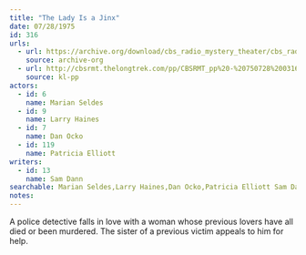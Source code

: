 ```yaml
---
title: "The Lady Is a Jinx"
date: 07/28/1975
id: 316
urls: 
  - url: https://archive.org/download/cbs_radio_mystery_theater/cbs_radio_mystery_theater-0301-0350.zip/cbs_radio_mystery_theater-0301-0350%2Fcbsrmt_0316_the_lady_is_a_jinx.mp3
    source: archive-org
  - url: http://cbsrmt.thelongtrek.com/pp/CBSRMT_pp%20-%20750728%200316%20The%20Lady%20Is%20a%20Jinx.mp3
    source: kl-pp
actors:  
  - id: 6
    name: Marian Seldes  
  - id: 9
    name: Larry Haines  
  - id: 7
    name: Dan Ocko  
  - id: 119
    name: Patricia Elliott
writers:  
  - id: 13
    name: Sam Dann
searchable: Marian Seldes,Larry Haines,Dan Ocko,Patricia Elliott Sam Dann
notes:  
---
```

A police detective falls in love with a woman whose previous lovers have all died or been murdered. The sister of a previous victim appeals to him for help.
